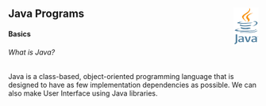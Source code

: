 ## Java Programs <img src = "java.png" height = 75px width = 50px align = "right"/> 

#### Basics
###### What is Java?
Java is a class-based, object-oriented programming language that is designed to have as few implementation dependencies as possible.
We can also make User Interface using Java libraries.
